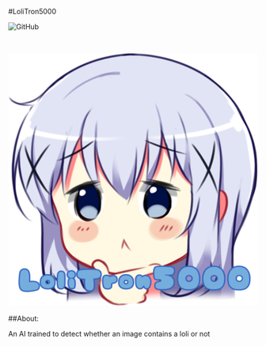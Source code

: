 #LoliTron5000

![GitHub](https://img.shields.io/github/license/korakoe/LoliTron5000?style=for-the-badge)

 <br />
 <p align="center">
   <a href="https://github.com/korakoe/LoliTron5000">
     <img src="GitArt/logo.png" alt="Logo" width="512" height="512">
   </a>


##About:

An AI trained to detect whether an image contains a loli or not
